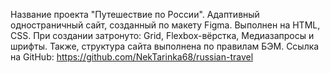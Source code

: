 Название проекта "Путешествие по России".
Адаптивный одностраничный сайт, созданный по макету Figma.
Выполнен на HTML, CSS.
При создании затронуто: Grid, Flexbox-вёрстка, Медиазапросы и шрифты.
Также, структура сайта выполнена по правилам БЭМ.
Ссылка на GitHub: https://github.com/NekTarinka68/russian-travel